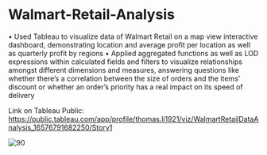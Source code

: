 # Walmart-Retail-Analysis

•	Used Tableau to visualize data of Walmart Retail on a map view interactive dashboard, demonstrating location and average profit per location as well as quarterly profit by regions 
•	Applied aggregated functions as well as LOD expressions within calculated fields and filters to visualize relationships amongst different dimensions and measures, answering questions like whether there’s a correlation between the size of orders and the items’ discount or whether an order’s priority has a real impact on its speed of delivery

Link on Tableau Public: https://public.tableau.com/app/profile/thomas.li1921/viz/WalmartRetailDataAnalysis_16576791682250/Story1

![90](https://user-images.githubusercontent.com/68352604/182523195-b4d6399d-c342-4a04-9bc8-61f8e026ca71.jpeg)
